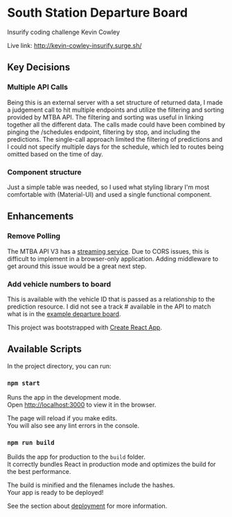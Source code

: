 # South Station Departure Board
Insurify coding challenge
Kevin Cowley

Live link: http://kevin-cowley-insurify.surge.sh/

## Key Decisions
### Multiple API Calls
Being this is an external server with a set structure of returned data, I made a judgement call to hit multiple endpoints and utilize the filtering and sorting provided by MTBA API.  The filtering and sorting was useful in linking together all the different data.
The calls made could have been combined by pinging the /schedules endpoint, filtering by stop, and including the predictions.
The single-call approach limited the filtering of predictions and I could not specify multiple days for the schedule, which led to routes being omitted based on the time of day.

### Component structure
Just a simple table was needed, so I used what styling library I'm most comfortable with (Material-UI) and used a single functional component.

## Enhancements
### Remove Polling
The MTBA API V3 has a [streaming service](https://www.mbta.com/developers/v3-api/streaming).
Due to CORS issues, this is difficult to implement in a browser-only application.
Adding middleware to get around this issue would be a great next step.

### Add vehicle numbers to board
This is available with the vehicle ID that is passed as a relationship to the prediction resource.
I did not see a track # available in the API to match what is in the [example departure board](https://commons.wikimedia.org/wiki/File:North_Station_departure_board.JPG).

This project was bootstrapped with [Create React App](https://github.com/facebook/create-react-app).

## Available Scripts

In the project directory, you can run:

### `npm start`

Runs the app in the development mode.<br />
Open [http://localhost:3000](http://localhost:3000) to view it in the browser.

The page will reload if you make edits.<br />
You will also see any lint errors in the console.

### `npm run build`

Builds the app for production to the `build` folder.<br />
It correctly bundles React in production mode and optimizes the build for the best performance.

The build is minified and the filenames include the hashes.<br />
Your app is ready to be deployed!

See the section about [deployment](https://facebook.github.io/create-react-app/docs/deployment) for more information.
